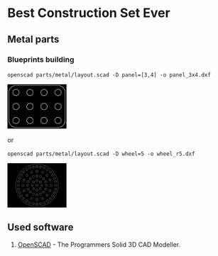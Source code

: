 # Best Construction Set Ever

## Metal parts

### Blueprints building

```
openscad parts/metal/layout.scad -D panel=[3,4] -o panel_3x4.dxf 
```
<img src="https://raw.githubusercontent.com/shadowlamer/bcse/master/docs/images/panel_3x4.png" height="100"/>

or
```
openscad parts/metal/layout.scad -D wheel=5 -o wheel_r5.dxf 
```
<img src="https://raw.githubusercontent.com/shadowlamer/bcse/master/docs/images/wheel_r5.png" height="100"/>

## Used software

1. [OpenSCAD](http://www.openscad.org/) - The Programmers Solid 3D CAD Modeller. 

